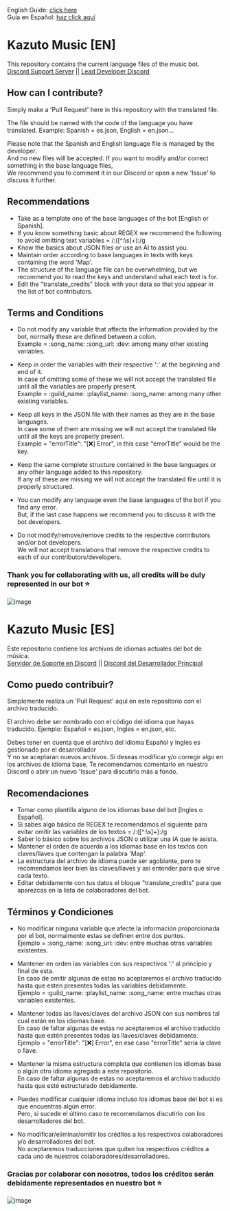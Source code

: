English Guide: [click here](#kazuto-music-en)  
Guía en Español: [haz click aquí](#kazuto-music-es)

# Kazuto Music [EN]
This repository contains the current language files of the music bot.  
[Discord Support Server](https://discord.com/invite/FGBSecT9gq) || [Lead Developer Discord](https://discordapp.com/users/331496166325747713)

## How can I contribute?
Simply make a 'Pull Request' here in this repository with the translated file.

The file should be named with the code of the language you have translated.
Example: Spanish = es.json, English = en.json...

Please note that the Spanish and English language file is managed by the developer.  
And no new files will be accepted. If you want to modify and/or correct something in the base language files,  
We recommend you to comment it in our Discord or open a new 'Issue' to discuss it further.

## Recommendations

- Take as a template one of the base languages of the bot [English or Spanish].
- If you know something basic about REGEX we recommend the following to avoid omitting text variables = /:([^:\s]+):/g
- Know the basics about JSON files or use an AI to assist you.
- Maintain order according to base languages in texts with keys containing the word 'Map'.
- The structure of the language file can be overwhelming, but we recommend you to read the keys and understand what each text is for.
- Edit the "translate_credits" block with your data so that you appear in the list of bot contributors.

## Terms and Conditions

- Do not modify any variable that affects the information provided by the bot, normally these are defined between a colon.  
Example = :song_name: :song_url: :dev: among many other existing variables.

- Keep in order the variables with their respective ':' at the beginning and end of it.  
In case of omitting some of these we will not accept the translated file until all the variables are properly present.  
Example = :guild_name: :playlist_name: :song_name: among many other existing variables.

- Keep all keys in the JSON file with their names as they are in the base languages.  
In case some of them are missing we will not accept the translated file until all the keys are properly present.  
Example = "errorTitle": "[❌] Error", in this case "errorTitle" would be the key.

- Keep the same complete structure contained in the base languages or any other language added to this repository.  
If any of these are missing we will not accept the translated file until it is properly structured.

- You can modify any language even the base languages of the bot if you find any error.  
But, if the last case happens we recommend you to discuss it with the bot developers.

- Do not modify/remove/remove credits to the respective contributors and/or bot developers.  
We will not accept translations that remove the respective credits to each of our contributors/developers.

### Thank you for collaborating with us, all credits will be duly represented in our bot ⭐

![image](https://i.imgur.com/efsjiGT.png)


# Kazuto Music [ES]
Este repositorio contiene los archivos de idiomas actuales del bot de música.  
[Servidor de Soporte en Discord](https://discord.com/invite/FGBSecT9gq) || [Discord del Desarrollador Principal](https://discordapp.com/users/331496166325747713)

## Como puedo contribuir?
Simplemente realiza un 'Pull Request' aquí en este repositorio con el archivo traducido.

El archivo debe ser nombrado con el código del idioma que hayas traducido.
Ejemplo: Español = es.json, Ingles = en.json, etc.

Debes tener en cuenta que el archivo del idioma Español y Ingles es gestionado por el desarrollador  
Y no se aceptaran nuevos archivos. Si deseas modificar y/o corregir algo en los archivos de idioma base,
Te recomendamos comentarlo en nuestro Discord o abrir un nuevo 'Issue' para discutirlo más a fondo.

## Recomendaciones

- Tomar como plantilla alguno de los idiomas base del bot [Ingles o Español].
- Si sabes algo básico de REGEX te recomendamos el siguiente para evitar omitir las variables de los textos = /:([^:\s]+):/g
- Saber lo básico sobre los archivos JSON o utilizar una IA que te asista.
- Mantener el orden de acuerdo a los idiomas base en los textos con claves/llaves que contengan la palabra 'Map'.
- La estructura del archivo de idioma puede ser agobiante, pero te recomendamos leer bien las claves/llaves y así entender para qué sirve cada texto.
- Editar debidamente con tus datos el bloque "translate_credits" para que aparezcas en la lista de colaboradores del bot.

## Términos y Condiciones

- No modificar ninguna variable que afecte la información proporcionada por el bot, normalmente estas se definen entre dos puntos.  
Ejemplo = :song_name: :song_url: :dev: entre muchas otras variables existentes.

- Mantener en orden las variables con sus respectivos ':' al principio y final de esta.  
En caso de omitir algunas de estas no aceptaremos el archivo traducido hasta que esten presentes todas las variables debidamente.  
Ejemplo = :guild_name: :playlist_name: :song_name: entre muchas otras variables existentes.

- Mantener todas las llaves/claves del archivo JSON con sus nombres tal cual están en los idiomas base.  
En caso de faltar algunas de estas no aceptaremos el archivo traducido hasta que estén presentes todas las llaves/claves debidamente.  
Ejemplo = "errorTitle": "[❌] Error", en ese caso "errorTitle" sería la clave o llave.

- Mantener la misma estructura completa que contienen los idiomas base o algún otro idioma agregado a este repositorio.  
En caso de faltar algunas de estas no aceptaremos el archivo traducido hasta que esté estructurado debidamente.

- Puedes modificar cualquier idioma incluso los idiomas base del bot si es que encuentras algún error.  
Pero, si sucede el último caso te recomendamos discutirlo con los desarrolladores del bot.

- No modificar/eliminar/omitir los créditos a los respectivos colaboradores y/o desarrolladores del bot.  
No aceptaremos traducciones que quiten los respectivos créditos a cada uno de nuestros colaboradores/desarrolladores.

### Gracias por colaborar con nosotros, todos los créditos serán debidamente representados en nuestro bot ⭐

![image](https://i.imgur.com/0Aqolf3.png)
